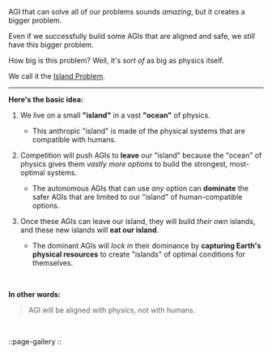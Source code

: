 AGI that can solve all of our problems sounds *amazing*, but it creates a bigger problem.

Even if we successfully build some AGIs that are aligned and safe, we *still* have this bigger problem.

How big is this problem? Well, it's *sort of* as big as physics itself.

We call it the [Island Problem](/island-problem).

---

**Here's the basic idea:**

1. We live on a small **"island"** in a vast **"ocean"** of physics. 

    - This anthropic "island" is made of the physical systems that are compatible with humans.

2. Competition will push AGIs to **leave** our "island" because the "ocean" of physics gives them *vastly more options* to build the strongest, most-optimal systems. 

	- The autonomous AGIs that can use *any* option can **dominate** the safer AGIs that are limited to our "island" of human-compatible options.

3. Once these AGIs can leave our island, they will build *their own* islands, and these new islands will **eat our island**.

    - The dominant AGIs will *lock in* their dominance by **capturing Earth's physical resources** to create "islands" of optimal conditions for themselves.


&nbsp;


**In other words:**

> AGI will be aligned with physics, not with humans.


&nbsp;


::page-gallery
::


